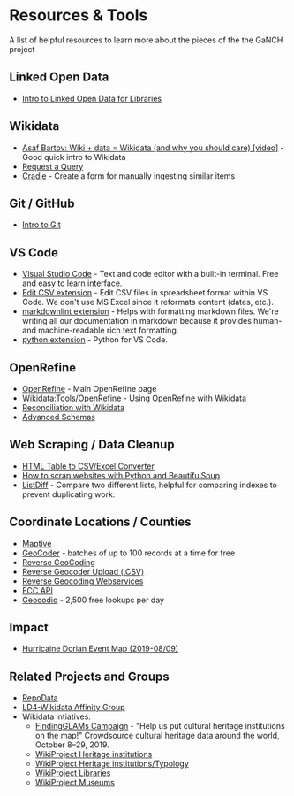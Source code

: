# Resources & Tools

A list of helpful resources to learn more about the pieces of the the GaNCH project

## Linked Open Data

* [Intro to Linked Open Data for Libraries](http://hdl.handle.net/20.500.12322/auc.rwwlpub:0029)

## Wikidata

* [Asaf Bartov: Wiki + data = Wikidata (and why you should care) [video]](https://www.youtube.com/watch?v=24DOvuZWaD0) - Good quick intro to Wikidata
* [Request a Query](https://www.wikidata.org/wiki/Wikidata:Request_a_query)
* [Cradle](https://tools.wmflabs.org/wikidata-todo/cradle/#/) - Create a form for manually ingesting similar items

## Git / GitHub

* [Intro to Git](https://guides.github.com/introduction/git-handbook/)

## VS Code
* [Visual Studio Code](https://code.visualstudio.com/) - Text and code editor with a built-in terminal. Free and easy to learn interface.
* [Edit CSV extension](https://marketplace.visualstudio.com/items?itemName=janisdd.vscode-edit-csv) - Edit CSV files in spreadsheet format within VS Code.  We don't use MS Excel since it reformats content (dates, etc.).
* [markdownlint extension](https://marketplace.visualstudio.com/items?itemName=DavidAnson.vscode-markdownlint) - Helps with formatting markdown files.  We're writing all our documentation in markdown because it provides human- and machine-readable rich text formatting.
* [python extension](https://marketplace.visualstudio.com/items?itemName=ms-python.python) - Python for VS Code.

## OpenRefine

* [OpenRefine](http://openrefine.org/) - Main OpenRefine page
* [Wikidata:Tools/OpenRefine](https://www.wikidata.org/wiki/Wikidata:Tools/OpenRefine) - Using OpenRefine with Wikidata
* [Reconciliation with Wikidata](https://github.com/OpenRefine/OpenRefine/wiki/Reconciliation)
* [Advanced Schemas](https://www.wikidata.org/wiki/Wikidata:Tools/OpenRefine/Editing/Advanced_schemas)

## Web Scraping / Data Cleanup

* [HTML Table to CSV/Excel Converter](http://www.convertcsv.com/html-table-to-csv.htm)
* [How to scrap websites with Python and BeautifulSoup](https://www.freecodecamp.org/news/how-to-scrape-websites-with-python-and-beautifulsoup-5946935d93fe/)
* [ListDiff](http://www.listdiff.com/) - Compare two different lists, helpful for comparing indexes to prevent duplicating work.

## Coordinate Locations / Counties

* [Maptive](https://www.maptive.com/)
* [GeoCoder](https://geocoder.maplarge.com/Geocoder) - batches of up to 100 records at a time for free
* [Reverse GeoCoding](http://www.get-direction.com/get-lat-long-info-with-reverse-geocoding.html)
* [Reverse Geocoder Upload (.CSV)](http://geocoder.maplarge.com/geocoder/reverse)
* [Reverse Geocoding Webservices](http://www.geonames.org/export/reverse-geocoding.html)
* [FCC API](https://geo.fcc.gov/api/census/#!/area/get_area)
* [Geocodio](https://www.geocod.io/) - 2,500 free lookups per day

## Impact

* [Hurricaine Dorian Event Map (2019-08/09)](https://geoplatform.maps.arcgis.com/apps/webappviewer/index.html?id=9c22cafc7ad04c8ca696c0773ccaa9d8)

## Related Projects and Groups

* [RepoData](https://github.com/tanseyem/RepoData)
* [LD4-Wikidata Affinity Group](https://wiki.duraspace.org/display/LD4P2/LD4-Wikidata+Affinity+Group)
* Wikidata intiatives:  
  * [FindingGLAMs Campaign](https://meta.wikimedia.org/wiki/FindingGLAMs_Campaign) - "Help us put cultural heritage institutions on the map!" Crowdsource cultural heritage data around the world, October 8–29, 2019.
  * [WikiProject Heritage institutions](https://www.wikidata.org/wiki/Wikidata:WikiProject_Heritage_institutions)
  * [WikiProject Heritage institutions/Typology](https://www.wikidata.org/wiki/Wikidata:WikiProject_Heritage_institutions/Typology)
  * [WikiProject Libraries](https://www.wikidata.org/wiki/Wikidata:WikiProject_Libraries)
  * [WikiProject Museums](https://www.wikidata.org/wiki/Wikidata:WikiProject_Museums)
